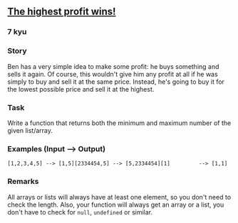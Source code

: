 <h2><a href=https://www.codewars.com/kata/559590633066759614000063/train/ruby target="_blank">The highest profit wins!</a></h2><h3>7 kyu</h3><h3 id="story">Story</h3><p>Ben has a very simple idea to make some profit: he buys something and sells it again. Of course, this wouldn't give him any profit at all if he was simply to buy and sell it at the same price. Instead, he's going to buy it for the lowest possible price and sell it at the highest.</p><h3 id="task">Task</h3><p>Write a function that returns both the minimum and maximum number of the given list/array. </p><h3 id="examples-input----output">Examples (Input --&gt; Output)</h3><pre><code>[1,2,3,4,5] --&gt; [1,5][2334454,5] --&gt; [5,2334454][1]         --&gt; [1,1]</code></pre><h3 id="remarks">Remarks</h3><p>All arrays or lists will always have at least one element, so you don't need to check the length. Also, your function will always get an array or a list, you don't have to check for <code>null</code>, <code>undefined</code> or similar.</p>